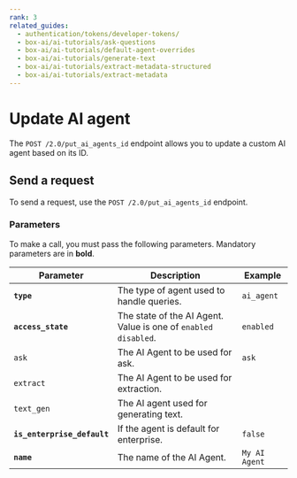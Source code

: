 ```yaml
---
rank: 3
related_guides:
  - authentication/tokens/developer-tokens/
  - box-ai/ai-tutorials/ask-questions
  - box-ai/ai-tutorials/default-agent-overrides
  - box-ai/ai-tutorials/generate-text
  - box-ai/ai-tutorials/extract-metadata-structured
  - box-ai/ai-tutorials/extract-metadata
---
```


# Update AI agent

The `POST /2.0/put_ai_agents_id` endpoint allows you to update a custom AI agent based on its ID. 

## Send a request

To send a request, use the `POST /2.0/put_ai_agents_id` endpoint.

<Samples id='put-ai-agents_id' />

### Parameters

To make a call, you must pass the following parameters. Mandatory parameters are in **bold**.

| Parameter| Description| Example|
|--------|--------|-------|
| **`type`** | The type of agent used to handle queries. | `ai_agent` |
| **`access_state`** | The state of the AI Agent. Value is one of `enabled` `disabled`. | `enabled` |
| `ask` | The AI Agent to be used for ask. | `ask` |
| `extract` | The AI Agent to be used for extraction. | |
| `text_gen` | The AI agent used for generating text. | |
| **`is_enterprise_default`** | If the agent is default for enterprise. | `false` |
| **`name`** | The name of the AI Agent. | `My AI Agent` |